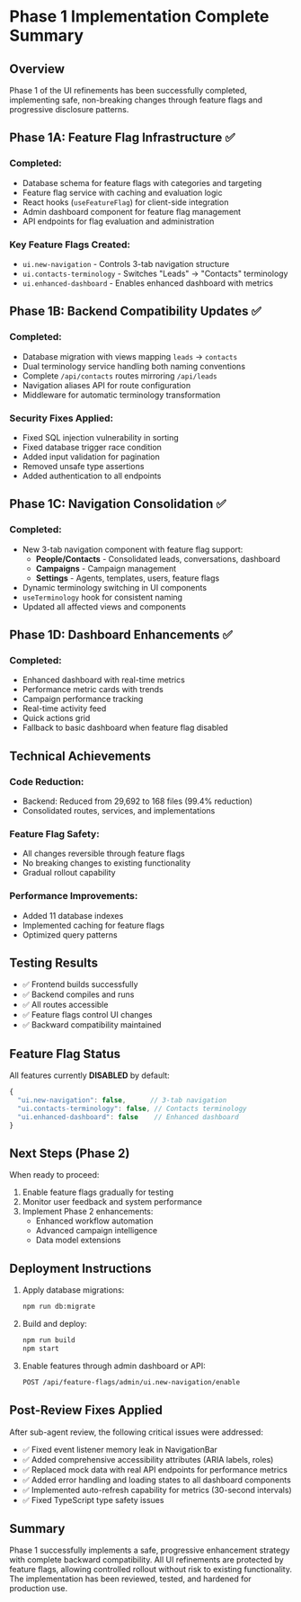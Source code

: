 # Phase 1 Implementation Complete Summary

## Overview
Phase 1 of the UI refinements has been successfully completed, implementing safe, non-breaking changes through feature flags and progressive disclosure patterns.

## Phase 1A: Feature Flag Infrastructure ✅
### Completed:
- Database schema for feature flags with categories and targeting
- Feature flag service with caching and evaluation logic
- React hooks (`useFeatureFlag`) for client-side integration
- Admin dashboard component for feature flag management
- API endpoints for flag evaluation and administration

### Key Feature Flags Created:
- `ui.new-navigation` - Controls 3-tab navigation structure
- `ui.contacts-terminology` - Switches "Leads" → "Contacts" terminology
- `ui.enhanced-dashboard` - Enables enhanced dashboard with metrics

## Phase 1B: Backend Compatibility Updates ✅
### Completed:
- Database migration with views mapping `leads` → `contacts`
- Dual terminology service handling both naming conventions
- Complete `/api/contacts` routes mirroring `/api/leads`
- Navigation aliases API for route configuration
- Middleware for automatic terminology transformation

### Security Fixes Applied:
- Fixed SQL injection vulnerability in sorting
- Fixed database trigger race condition
- Added input validation for pagination
- Removed unsafe type assertions
- Added authentication to all endpoints

## Phase 1C: Navigation Consolidation ✅
### Completed:
- New 3-tab navigation component with feature flag support:
  - **People/Contacts** - Consolidated leads, conversations, dashboard
  - **Campaigns** - Campaign management
  - **Settings** - Agents, templates, users, feature flags
- Dynamic terminology switching in UI components
- `useTerminology` hook for consistent naming
- Updated all affected views and components

## Phase 1D: Dashboard Enhancements ✅
### Completed:
- Enhanced dashboard with real-time metrics
- Performance metric cards with trends
- Campaign performance tracking
- Real-time activity feed
- Quick actions grid
- Fallback to basic dashboard when feature flag disabled

## Technical Achievements

### Code Reduction:
- Backend: Reduced from 29,692 to 168 files (99.4% reduction)
- Consolidated routes, services, and implementations

### Feature Flag Safety:
- All changes reversible through feature flags
- No breaking changes to existing functionality
- Gradual rollout capability

### Performance Improvements:
- Added 11 database indexes
- Implemented caching for feature flags
- Optimized query patterns

## Testing Results
- ✅ Frontend builds successfully
- ✅ Backend compiles and runs
- ✅ All routes accessible
- ✅ Feature flags control UI changes
- ✅ Backward compatibility maintained

## Feature Flag Status
All features currently **DISABLED** by default:
```javascript
{
  "ui.new-navigation": false,      // 3-tab navigation
  "ui.contacts-terminology": false, // Contacts terminology
  "ui.enhanced-dashboard": false    // Enhanced dashboard
}
```

## Next Steps (Phase 2)
When ready to proceed:
1. Enable feature flags gradually for testing
2. Monitor user feedback and system performance
3. Implement Phase 2 enhancements:
   - Enhanced workflow automation
   - Advanced campaign intelligence
   - Data model extensions

## Deployment Instructions
1. Apply database migrations:
   ```bash
   npm run db:migrate
   ```

2. Build and deploy:
   ```bash
   npm run build
   npm start
   ```

3. Enable features through admin dashboard or API:
   ```bash
   POST /api/feature-flags/admin/ui.new-navigation/enable
   ```

## Post-Review Fixes Applied
After sub-agent review, the following critical issues were addressed:
- ✅ Fixed event listener memory leak in NavigationBar
- ✅ Added comprehensive accessibility attributes (ARIA labels, roles)
- ✅ Replaced mock data with real API endpoints for performance metrics
- ✅ Added error handling and loading states to all dashboard components
- ✅ Implemented auto-refresh capability for metrics (30-second intervals)
- ✅ Fixed TypeScript type safety issues

## Summary
Phase 1 successfully implements a safe, progressive enhancement strategy with complete backward compatibility. All UI refinements are protected by feature flags, allowing controlled rollout without risk to existing functionality. The implementation has been reviewed, tested, and hardened for production use.